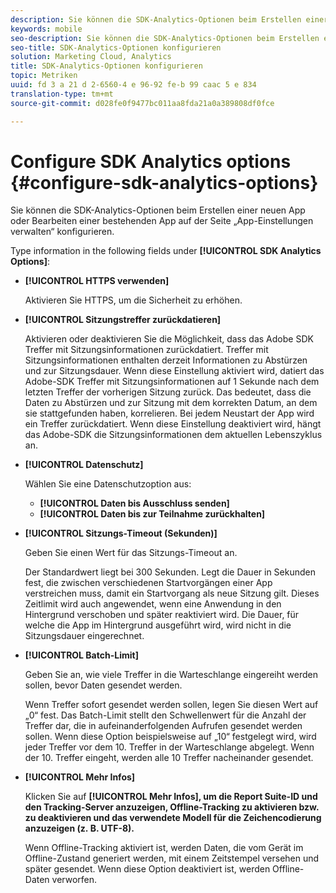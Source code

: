 ```yaml
---
description: Sie können die SDK-Analytics-Optionen beim Erstellen einer neuen App oder Bearbeiten einer bestehenden App auf der Seite „App-Einstellungen verwalten“ konfigurieren.
keywords: mobile
seo-description: Sie können die SDK-Analytics-Optionen beim Erstellen einer neuen App oder Bearbeiten einer bestehenden App auf der Seite „App-Einstellungen verwalten“ konfigurieren.
seo-title: SDK-Analytics-Optionen konfigurieren
solution: Marketing Cloud, Analytics
title: SDK-Analytics-Optionen konfigurieren
topic: Metriken
uuid: fd 3 a 21 d 2-6560-4 e 96-92 fe-b 99 caac 5 e 834
translation-type: tm+mt
source-git-commit: d028fe0f9477bc011aa8fda21a0a389808df0fce

---
```



# Configure SDK Analytics options {#configure-sdk-analytics-options}

Sie können die SDK-Analytics-Optionen beim Erstellen einer neuen App oder Bearbeiten einer bestehenden App auf der Seite „App-Einstellungen verwalten“ konfigurieren.

Type information in the following fields under **[!UICONTROL SDK Analytics Options]**:

* **[!UICONTROL HTTPS verwenden]**

   Aktivieren Sie HTTPS, um die Sicherheit zu erhöhen.

* **[!UICONTROL Sitzungstreffer zurückdatieren]**

   Aktivieren oder deaktivieren Sie die Möglichkeit, dass das Adobe SDK Treffer mit Sitzungsinformationen zurückdatiert. Treffer mit Sitzungsinformationen enthalten derzeit Informationen zu Abstürzen und zur Sitzungsdauer. Wenn diese Einstellung aktiviert wird, datiert das Adobe-SDK Treffer mit Sitzungsinformationen auf 1 Sekunde nach dem letzten Treffer der vorherigen Sitzung zurück. Das bedeutet, dass die Daten zu Abstürzen und zur Sitzung mit dem korrekten Datum, an dem sie stattgefunden haben, korrelieren. Bei jedem Neustart der App wird ein Treffer zurückdatiert. Wenn diese Einstellung deaktiviert wird, hängt das Adobe-SDK die Sitzungsinformationen dem aktuellen Lebenszyklus an.

* **[!UICONTROL Datenschutz]**

   Wählen Sie eine Datenschutzoption aus:

   * **[!UICONTROL Daten bis Ausschluss senden]**
   * **[!UICONTROL Daten bis zur Teilnahme zurückhalten]**

* **[!UICONTROL Sitzungs-Timeout (Sekunden)]**

   Geben Sie einen Wert für das Sitzungs-Timeout an.

   Der Standardwert liegt bei 300 Sekunden. Legt die Dauer in Sekunden fest, die zwischen verschiedenen Startvorgängen einer App verstreichen muss, damit ein Startvorgang als neue Sitzung gilt. Dieses Zeitlimit wird auch angewendet, wenn eine Anwendung in den Hintergrund verschoben und später reaktiviert wird. Die Dauer, für welche die App im Hintergrund ausgeführt wird, wird nicht in die Sitzungsdauer eingerechnet.

* **[!UICONTROL Batch-Limit]**

   Geben Sie an, wie viele Treffer in die Warteschlange eingereiht werden sollen, bevor Daten gesendet werden.

   Wenn Treffer sofort gesendet werden sollen, legen Sie diesen Wert auf „0“ fest. Das Batch-Limit stellt den Schwellenwert für die Anzahl der Treffer dar, die in aufeinanderfolgenden Aufrufen gesendet werden sollen. Wenn diese Option beispielsweise auf „10“ festgelegt wird, wird jeder Treffer vor dem 10. Treffer in der Warteschlange abgelegt. Wenn der 10. Treffer eingeht, werden alle 10 Treffer nacheinander gesendet.

* **[!UICONTROL Mehr Infos]**

   Klicken Sie auf **[!UICONTROL Mehr Infos], um die Report Suite-ID und den Tracking-Server anzuzeigen, Offline-Tracking zu aktivieren bzw. zu deaktivieren und das verwendete Modell für die Zeichencodierung anzuzeigen (z. B. UTF-8).**

   Wenn Offline-Tracking aktiviert ist, werden Daten, die vom Gerät im Offline-Zustand generiert werden, mit einem Zeitstempel versehen und später gesendet. Wenn diese Option deaktiviert ist, werden Offline-Daten verworfen.
